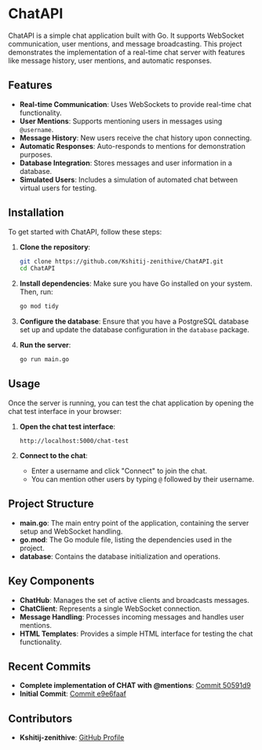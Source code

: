 # ChatAPI

ChatAPI is a simple chat application built with Go. It supports WebSocket communication, user mentions, and message broadcasting. This project demonstrates the implementation of a real-time chat server with features like message history, user mentions, and automatic responses.

## Features

- **Real-time Communication**: Uses WebSockets to provide real-time chat functionality.
- **User Mentions**: Supports mentioning users in messages using `@username`.
- **Message History**: New users receive the chat history upon connecting.
- **Automatic Responses**: Auto-responds to mentions for demonstration purposes.
- **Database Integration**: Stores messages and user information in a database.
- **Simulated Users**: Includes a simulation of automated chat between virtual users for testing.

## Installation

To get started with ChatAPI, follow these steps:

1. **Clone the repository**:
    ```bash
    git clone https://github.com/Kshitij-zenithive/ChatAPI.git
    cd ChatAPI
    ```

2. **Install dependencies**:
    Make sure you have Go installed on your system. Then, run:
    ```bash
    go mod tidy
    ```

3. **Configure the database**:
    Ensure that you have a PostgreSQL database set up and update the database configuration in the `database` package.

4. **Run the server**:
    ```bash
    go run main.go
    ```

## Usage

Once the server is running, you can test the chat application by opening the chat test interface in your browser:

1. **Open the chat test interface**:
    ```
    http://localhost:5000/chat-test
    ```

2. **Connect to the chat**:
    - Enter a username and click "Connect" to join the chat.
    - You can mention other users by typing `@` followed by their username.

## Project Structure

- **main.go**: The main entry point of the application, containing the server setup and WebSocket handling.
- **go.mod**: The Go module file, listing the dependencies used in the project.
- **database**: Contains the database initialization and operations.

## Key Components

- **ChatHub**: Manages the set of active clients and broadcasts messages.
- **ChatClient**: Represents a single WebSocket connection.
- **Message Handling**: Processes incoming messages and handles user mentions.
- **HTML Templates**: Provides a simple HTML interface for testing the chat functionality.

## Recent Commits

- **Complete implementation of CHAT with @mentions**: [Commit 50591d9](https://github.com/Kshitij-zenithive/ChatAPI/commit/50591d9fa9b3ea44c1b8fa955ca6402547d04e86)
- **Initial Commit**: [Commit e9e6faaf](https://github.com/Kshitij-zenithive/ChatAPI/commit/e9e6faafddfe06e133a59bbac1a3f0c4cc0affb5)

## Contributors

- **Kshitij-zenithive**: [GitHub Profile](https://github.com/Kshitij-zenithive)



